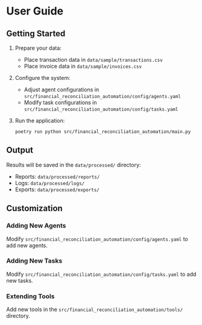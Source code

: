 # User Guide

## Getting Started

1. Prepare your data:
   - Place transaction data in `data/sample/transactions.csv`
   - Place invoice data in `data/sample/invoices.csv`

2. Configure the system:
   - Adjust agent configurations in `src/financial_reconciliation_automation/config/agents.yaml`
   - Modify task configurations in `src/financial_reconciliation_automation/config/tasks.yaml`

3. Run the application:
   ```
   poetry run python src/financial_reconciliation_automation/main.py
   ```

## Output

Results will be saved in the `data/processed/` directory:
- Reports: `data/processed/reports/`
- Logs: `data/processed/logs/`
- Exports: `data/processed/exports/`

## Customization

### Adding New Agents
Modify `src/financial_reconciliation_automation/config/agents.yaml` to add new agents.

### Adding New Tasks
Modify `src/financial_reconciliation_automation/config/tasks.yaml` to add new tasks.

### Extending Tools
Add new tools in the `src/financial_reconciliation_automation/tools/` directory.